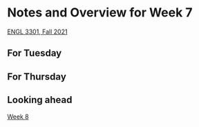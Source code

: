 # Notes and Overview for Week 7
[ENGL 3301, Fall 2021](../calendar.html)

## For Tuesday

## For Thursday

## Looking ahead

[Week 8](week-08-notes)
